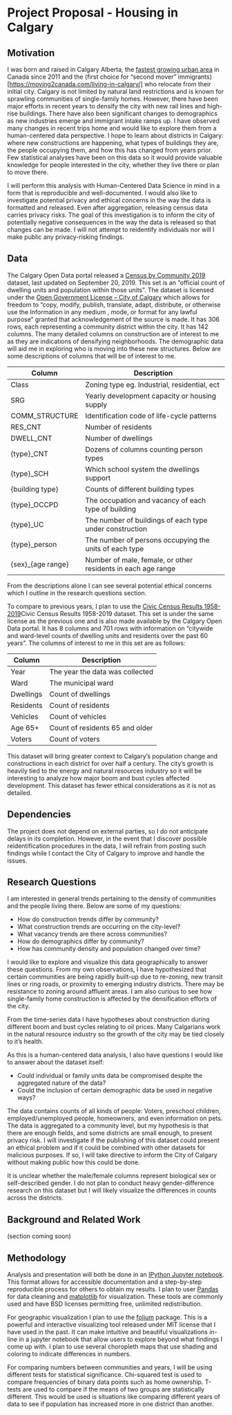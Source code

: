 # Project Proposal - Housing in Calgary

## Motivation

I was born and raised in Calgary Alberta, the [fastest growing urban area](http://worldpopulationreview.com/countries/canada-population/) in Canada since 2011 and the (first choice for “second mover” immigrants)[https://moving2canada.com/living-in-calgary/] who relocate from their initial city. Calgary is not limited by natural land restrictions and is known for sprawling communities of single-family homes. However, there have been major efforts in recent years to densify the city with new rail lines and high-rise buildings. There have also been significant changes to demographics as new industries emerge and immigrant intake ramps up. I have observed many changes in recent trips home and would like to explore them from a human-centered data perspective. I hope to learn about districts in Calgary: where new constructions are happening, what types of buildings they are, the people occupying them, and how this has changed from years prior. Few statistical analyses have been on this data so it would provide valuable knowledge for people interested in the city, whether they live there or plan to move there. 
 
I will perform this analysis with Human-Centered Data Science in mind in a form that is reproducible and well-documented. I would also like to investigate potential privacy and ethical concerns in the way the data is formatted and released. Even after aggregation, releasing census data carries privacy risks. The goal of this investigation is to inform the city of potentially negative consequences in the way the data is released so that changes can be made. I will not attempt to reidentify individuals nor will I make public any privacy-risking findings.

## Data

The Calgary Open Data portal released a [Census by Community 2019](https://data.calgary.ca/Demographics/Census-by-Community-2019/rkfr-buzb) dataset, last updated on September 20, 2019. This set is an “official count of dwelling units and population within those units”. 
The dataset is licensed under the [Open Government License – City of Calgary](https://data.calgary.ca/stories/s/u45n-7awa) which allows for freedom to “copy, modify, publish, translate, adapt, distribute, or otherwise use the Information in any medium , mode, or format for any lawful purpose” granted that acknowledgement of the source is made. 
It has 306 rows, each representing a community district within the city. It has 142 columns. The many detailed columns on construction are of interest to me as they are indications of densifying neighborhoods. The demographic data will aid me in exploring who is moving into these new structures. Below are some descriptions of columns that will be of interest to me.

| Column | Description  |  
|---|---|
| Class  | Zoning type eg. Industrial, residential, ect  |  
| SRG  | Yearly development capacity or housing supply  |  
| COMM_STRUCTURE  | Identification code of life-cycle patterns  |  
| RES_CNT  | Number of residents  |  
| DWELL_CNT  | Number of dwellings  |  
| {type}_CNT  | Dozens of columns counting person types  |  
| {type}_SCH | Which school system the dwellings support |
| {building type} | Counts of different building types |
| {type}_OCCPD | The occupation and vacancy of each type of building |
| {type}_UC | The number of buildings of each type under construction |
| {type}_person | The number of persons occupying the units  of each type|
| {sex}_{age range} | Number of male, female, or other residents in each age range |

From the descriptions alone I can see several potential ethical concerns which I outline in the research questions section. 

To compare to previous years, I plan to use the [Civic Census Results 1958-2019](https://data.calgary.ca/Demographics/Civic-Census-Results-1958-2019/rmai-qvzh)Civic Census Results 1958-2019 dataset. This set is under the same license as the previous one and is also made available by the Calgary Open Data portal. It has 8 columns and 701 rows with information on “citywide and ward-level counts of dwelling units and residents over the past 60 years”. The columns of interest to me in this set are as follows:

| Column | Description  |  
|---|---|
| Year  | The year the data was collected  |
| Ward | The municipal ward | 
| Dwellings | Count of dwellings |
| Residents | Count of residents |
| Vehicles | Count of vehicles |
| Age 65+ | Count of residents 65 and older |
| Voters | Count of voters |  

This dataset will bring greater context to Calgary’s population change and constructions in each district for over half a century. The city’s growth is heavily tied to the energy and natural resources industry so it will be interesting to analyze how major boom and bust cycles affected development. This dataset has fewer ethical considerations as it is not as detailed.

## Dependencies

The project does not depend on external parties, so I do not anticipate delays in its completion. However, in the event that I discover possible reidentification procedures in the data, I will refrain from posting such findings while I contact the City of Calgary to improve and handle the issues.

## Research Questions

I am interested in general trends pertaining to the density of communities and the people living there. Below are some of my questions:

-	How do construction trends differ by community?
-	What construction trends are occurring on the city-level?
-	What vacancy trends are there across communities?
-	How do demographics differ by community?
-	How has community density and population changed over time?

I would like to explore and visualize this data geographically to answer these questions. From my own observations, I have hypothesized that certain communities are being rapidly built-up due to re-zoning, new transit lines or ring roads, or proximity to emerging industry districts. There may be resistance to zoning around affluent areas. I am also curious to see how single-family home construction is affected by the densification efforts of the city.

From the time-series data I have hypotheses about construction during different boom and bust cycles relating to oil prices. Many Calgarians work in the natural resource industry so the growth of the city may be tied closely to it’s health.

As this is a human-centered data analysis, I also have questions I would like to answer about the dataset itself:

-	Could individual or family units data be compromised despite the aggregated nature of the data?
-	Could the inclusion of certain demographic data be used in negative ways?

The data contains counts of all kinds of people: Voters, preschool children, employed/unemployed people, homeowners, and even information on pets. The data is aggregated to a community level, but my hypothesis is that there are enough fields, and some districts are small enough, to present privacy risk. I will investigate if the publishing of this dataset could present an ethical problem and if it could be combined with other datasets for malicious purposes. If so, I will take directive to inform the City of Calgary without making public how this could be done.

It is unclear whether the male/female columns represent biological sex or self-described gender. I do not plan to conduct heavy gender-difference research on this dataset but I will likely visualize the differences in counts across the districts.

## Background and Related Work

(section coming soon)

## Methodology

Analysis and presentation will both be done in an [IPython Jupyter notebook](https://jupyter.org). This format allows for accessible documentation and a step-by-step reproducible process for others to obtain my results. I plan to user [Pandas](https://pandas.pydata.org) for data cleaning and [matplotlib](https://matplotlib.org) for visualization. These tools are commonly used and have BSD licenses permitting free, unlimited redistribution. 

For geographic visualization I plan to use the [folium](https://python-visualization.github.io/folium/) package. This is a powerful and interactive visualizing tool released under MIT license that I have used in the past. It can make intuitive and beautiful visualizations in-line in a jupyter notebook that allow users to explore beyond what findings I come up with. I plan to use several choropleth maps that use shading and coloring to indicate differences in numbers. 

For comparing numbers between communities and years, I will be using different tests for statistical significance. Chi-squared test is used to compare frequencies of binary data points such as home ownership. T-tests are used to compare if the means of two groups are statistically different. This would be used is situations like comparing different years of data to see if population has increased more in one district than another.


